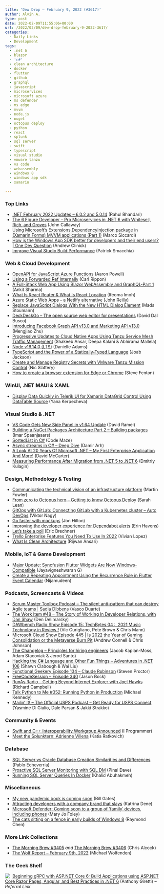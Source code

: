 ```yaml
---
title: 'Dew Drop – February 9, 2022 (#3617)'
author: Alvin A.
type: post
date: 2022-02-09T11:55:06+00:00
url: /2022/02/09/dew-drop-february-9-2022-3617/
categories:
  - Daily Links
  - Development
tags:
  - .net 6
  - blazor
  - 'c#'
  - clean architecture
  - docker
  - flutter
  - github
  - graphql
  - javascript
  - microservices
  - microsoft azure
  - ms defender
  - ms edge
  - mvvm
  - node.js
  - nuget
  - octopus deploy
  - python
  - react
  - splunk
  - sql server
  - swift
  - typescript
  - visual studio
  - vmware tanzu
  - vs code
  - webassembly
  - windows 8
  - windows app sdk
  - xamarin

---
```

### <a name="top"></a>Top Links

  * <a href="https://devblogs.microsoft.com/dotnet/february-2022-updates/?WT.mc_id=DOP-MVP-4025064" target="_blank" rel="noopener">.NET February 2022 Updates – 6.0.2 and 5.0.14</a> (Rahul Bhandari)
  * <a href="https://6figuredev.com/podcast/pro-microservices-in-net-6-with-whitesell-rich-and-groves/" target="_blank" rel="noopener">The 6 Figure Developer &#8211; Pro Microservices in .NET 6 with Whitesell, Rich, and Groves</a> (John Callaway)
  * <a href="https://msicc.net/using-microsofts-extensions-dependencyinjection-package-in-xamarin-forms-mvvm-applications-part-1/" target="_blank" rel="noopener">Using Microsoft’s Extensions.DependencyInjection package in (Xamarin.Forms) MVVM applications (Part 1)</a> (Marco Siccardi)
  * <a href="https://www.youtube.com/watch?v=-a8dr0ePy_8" target="_blank" rel="noopener">How is the Windows App SDK better for developers and their end users? | One Dev Question</a> (Andrew Clinick)
  * <a href="https://blog.ndepend.com/improve-visual-studio-build-performance/" target="_blank" rel="noopener">Improve Visual Studio Build Performance</a> (Patrick Smacchia)



### <a name="web"></a>Web & Cloud Development

  * <a href="https://www.aaron-powell.com/posts/2022-02-08-openapi-for-javascript-azure-functions/" target="_blank" rel="noopener">OpenAPI for JavaScript Azure Functions</a> (Aaron Powell)
  * <a href="https://www.carlrippon.com/using-a-forwarded-ref-internally/" target="_blank" rel="noopener">Using a Forwarded Ref Internally</a> (Carl Rippon)
  * <a href="https://www.syncfusion.com/blogs/post/a-full-stack-web-app-using-blazor-webassembly-and-graphql-part-1.aspx" target="_blank" rel="noopener">A Full-Stack Web App Using Blazor WebAssembly and GraphQL-Part 1</a> (Ankit Sharma)
  * <a href="https://www.telerik.com/blogs/what-is-react-router-what-is-react-location" target="_blank" rel="noopener">What Is React Router & What Is React Location</a> (Ifeoma Imoh)
  * <a href="https://blog.johnnyreilly.com/2022/02/08/azure-static-web-apps-a-netlify-alternative" target="_blank" rel="noopener">Azure Static Web Apps &#8211; a Netlify alternative</a> (John Reilly)
  * <a href="https://css-tricks.com/replace-javascript-dialogs-html-dialog-element/" target="_blank" rel="noopener">Replace JavaScript Dialogs With the New HTML Dialog Element</a> (Mads Stoumann)
  * <a href="https://github.com/deckgo/deckdeckgo" target="_blank" rel="noopener">DeckDeckGo &#8211; The open source web editor for presentations</a> (David Dal Busco)
  * <a href="https://developers.facebook.com/blog/post/2022/02/08/introducing-facebook-graph-marketing-api-v13/" target="_blank" rel="noopener">Introducing Facebook Graph API v13.0 and Marketing API v13.0</a> (Mengjiao Zhu)
  * <a href="https://tanzu.vmware.com/content/home-page/tanzu-service-mesh-traffic-management" target="_blank" rel="noopener">Progressive Updates to Cloud Native Apps Using Tanzu Service Mesh Traffic Management</a> (Shakeeb Ansar, Deepa Kalani & Abhirama Mallela)
  * <a href="https://nodejs.org/en/blog/release/v16.14.0" target="_blank" rel="noopener">Node v16.14.0 (LTS)</a> (Danielle Adams)
  * <a href="https://thenewstack.io/typescript-and-the-power-of-a-statically-typed-language/" target="_blank" rel="noopener">TypeScript and the Power of a Statically-Typed Language</a> (Joab Jackson)
  * <a href="https://tanzu.vmware.com/content/home-page/vmware-tanzu-mission-control-registry-secrets" target="_blank" rel="noopener">Create and Manage Registry Secrets with VMware Tanzu Mission Control</a> (Nic Slattery)
  * <a href="https://www.stevefenton.co.uk/2022/02/how-to-create-a-browser-extension-for-edge-or-chrome/" target="_blank" rel="noopener">How to create a browser extension for Edge or Chrome</a> (Steve Fenton)



### <a name="silverlight"></a>WinUI, .NET MAUI & XAML

  * <a href="https://www.telerik.com/blogs/display-data-quickly-telerik-ui-xamarin-datagrid-control-datatable-source" target="_blank" rel="noopener">Display Data Quickly in Telerik UI for Xamarin DataGrid Control Using DataTable Source</a> (Yana Kerpecheva)



### <a name="dotnet"></a>Visual Studio & .NET

  * <a href="https://visualstudiomagazine.com/articles/2022/02/08/vs-code-1-64.aspx" target="_blank" rel="noopener">VS Code Gets New Side Panel in v1.64 Update</a> (David Ramel)
  * <a href="https://imar.spaanjaars.com/629/building-a-nuget-packages-architecture-part-2-building-packages" target="_blank" rel="noopener">Building a NuGet Packages Architecture Part 2 &#8211; Building packages</a> (Imar Spaanjaaars)
  * <a href="https://code-maze.com/csharp-sortedlist/" target="_blank" rel="noopener">SortedList in C#</a> (Code Maze)
  * <a href="https://www.dotnetcurry.com/ShowArticle.aspx?ID=1579" target="_blank" rel="noopener">Async streams in C# – Deep Dive</a> (Damir Arh)
  * <a href="https://www.c-sharpcorner.com/article/a-look-at-20-years-of-microsoft-net-my-first-enterprise-application-and-more/" target="_blank" rel="noopener">A Look At 20 Years Of Microsoft .NET &#8211; My First Enterprise Application And More!</a> (David McCarter)
  * <a href="https://hackernoon.com/measuring-performance-after-migration-from-net5-to-net-6?source=rss" target="_blank" rel="noopener">Measuring Performance After Migration from .NET 5 to .NET 6</a> (Dmitriy Kulagin)



### <a name="design"></a>Design, Methodology & Testing

  * <a href="https://martinfowler.com/articles/building-infrastructure-platform.html#CommunicateYourTechnicalVision" target="_blank" rel="noopener">Communicating the technical vision of an infrastructure platform</a> (Martin Fowler)
  * <a href="https://octopus.com/blog/zero-to-octopus-hero-part-1" target="_blank" rel="noopener">From zero to Octopus hero &#8211; Getting to know Octopus Deploy</a> (Sarah Lean)
  * <a href="https://about.gitlab.com/blog/2022/02/08/gitops-with-gitlab-auto-devops/" target="_blank" rel="noopener">GitOps with GitLab: Connecting GitLab with a Kubernetes cluster &#8211; Auto DevOps</a> (Viktor Nagy)
  * <a href="https://jonhilton.net/build-faster-with-mockups/" target="_blank" rel="noopener">Go faster with mockups</a> (Jon Hilton)
  * <a href="https://github.blog/2022-02-08-improving-developer-experience-dependabot-alerts/" target="_blank" rel="noopener">Improving the developer experience for Dependabot alerts</a> (Erin Havens)
  * <a href="https://imwrightshardcode.com/2022/02/lets-take-a-poll/" target="_blank" rel="noopener">Let’s take a poll</a> (Eric Brechner)
  * <a href="https://blog.trello.com/enterprise/everything-new-2022" target="_blank" rel="noopener">Trello Enterprise Features You Need To Use In 2022</a> (Vivian Lopez)
  * <a href="https://www.c-sharpcorner.com/article/what-is-clean-architecture/" target="_blank" rel="noopener">What Is Clean Architecture</a> (Rijwan Ansari)



### <a name="mobile"></a>Mobile, IoT & Game Development

  * <a href="https://www.syncfusion.com/blogs/post/major-update-syncfusion-flutter-widgets-are-now-windows-compatible.aspx" target="_blank" rel="noopener">Major Update: Syncfusion Flutter Widgets Are Now Windows-Compatible</a> (Jayavigneshwaran G)
  * <a href="https://www.syncfusion.com/blogs/post/create-a-repeating-appointment-using-the-recurrence-rule-in-flutter-event-calendar.aspx" target="_blank" rel="noopener">Create a Repeating Appointment Using the Recurrence Rule in Flutter Event Calendar</a> (Nijamudeen)



### <a name="podcasts"></a>Podcasts, Screencasts & Videos

  * <a href="https://scrummastertoolbox.libsyn.com/the-silent-anti-pattern-that-can-destroy-agile-teams-sadia-dibbens" target="_blank" rel="noopener">Scrum Master Toolbox Podcast &#8211; The silent anti-pattern that can destroy Agile teams | Sadia Dibbens</a> (Vasco Duarte)
  * <a href="https://theworkitem.com/blog/story-working-in-developer-relations-dan-shaw/" target="_blank" rel="noopener">The Work Item #48 &#8211; The Story of Working In Developer Relations, with Dan Shaw</a> (Den Delimarsky)
  * <a href="https://dawbench.libsyn.com/episode-15-techbytes-04-2021-music-technology-in-review" target="_blank" rel="noopener">DAWbench Radio Show Episode 15: TechBytes 04 :&nbsp; 2021 Music Technology in Review !</a> (Vic Curigliano, Pete Brown & Chris Mann)
  * <a href="https://www.microsoftcloudshow.com/podcast/Episodes/445-is-2022-the-year-of-gaming-consolidation-or-the-metaverse-burn-pit/" target="_blank" rel="noopener">Microsoft Cloud Show Episode 445 | Is 2022 the Year of Gaming Consolidation or the Metaverse Burn Pit</a> (Andrew Connell & Chris Johnson)
  * <a href="https://changelog.com/podcast/479" target="_blank" rel="noopener">The Changelog &#8211; Principles for hiring engineers</a> (Jacob Kaplan-Moss, Adam Stacoviak & Jerod Santo)
  * <a href="https://adventuresindotnet.com/hacking-the-c-language-and-other-fun-things-net-106" target="_blank" rel="noopener">Hacking the C# Language and Other Fun Things &#8211; Adventures in .NET 106</a> (Shawn Clabough & Wai Liu)
  * <a href="https://www.functionalgeekery.com/episode-134-claude-rubinson/" target="_blank" rel="noopener">Functional Geekery Episode 134 – Claude Rubinson</a> (Steven Proctor)
  * <a href="http://www.youtube.com/watch?v=qrpMrSrEhoY" target="_blank" rel="noopener">FreeCodeSession &#8211; Episode 340</a> (Jason Bock)
  * <a href="https://runasradio.com/Shows/Show/814" target="_blank" rel="noopener">RunAs Radio &#8211; Getting Beyond Internet Explorer with Joel Hawks</a> (Richard Campbell)
  * <a href="https://talkpython.fm/episodes/show/352/running-python-in-production" target="_blank" rel="noopener">Talk Python to Me #352: Running Python in Production</a> (Michael Kennedy)
  * <a href="https://usps-mailin-it.simplecast.com/episodes/get-ready-for-usps-connect" target="_blank" rel="noopener">Mailin’ It! &#8211; The Official USPS Podcast &#8211; Get Ready for USPS Connect</a> (Yasmine Di Giulio, Dale Parsan & Jakki Strakko)



### <a name="events"></a>Community & Events

  * <a href="http://www.i-programmer.info/news/98-languages/15203-swift-and-c-interoperability-workgroup-announced.html" target="_blank" rel="noopener">Swift and C++ Interoperability Workgroup Announced</a> (I Programmer)
  * <a href="https://www.splunk.com/en_us/blog/splunklife/meet-the-splunktern-adrienne-villena.html" target="_blank" rel="noopener">Meet the Splunktern: Adrienne Villena</a> (Katia Ratkovich)



### <a name="sql"></a>Database

  * <a href="https://www.mssqltips.com/sqlservertip/7121/sql-create-database-vs-oracle-create-database/" target="_blank" rel="noopener">SQL Server vs Oracle Database Creation Similarities and Differences</a> (Pablo Echeverria)
  * <a href="https://blog.sqlauthority.com/2022/02/09/proactive-sql-server-monitoring-with-sql-dm/?utm_source=rss&utm_medium=rss&utm_campaign=proactive-sql-server-monitoring-with-sql-dm" target="_blank" rel="noopener">Proactive SQL Server Monitoring with SQL DM</a> (Pinal Dave)
  * <a href="https://khalidabuhakmeh.com/running-sql-server-queries-in-docker" target="_blank" rel="noopener">Running SQL Server Queries In Docker</a> (Khalid Abuhakmeh)



### <a name="misc"></a>Miscellaneous

  * <a href="https://www.gatesnotes.com/How-to-Prevent-the-Next-Pandemic" target="_blank" rel="noopener">My new pandemic book is coming soon</a> (Bill Gates)
  * <a href="https://stackoverflow.blog/2022/02/08/attracting-developers-with-a-company-brand-that-slays/" target="_blank" rel="noopener">Attracting developers with a company brand that slays</a> (Katrina Dene)
  * <a href="https://www.zdnet.com/article/microsoft-defender-coming-soon-to-a-group-of-family-devices-including-phones/#ftag=RSSbaffb68" target="_blank" rel="noopener">Microsoft Defender: Coming soon to a group of &#8216;family&#8217; devices, including phones</a> (Mary Jo Foley)
  * <a href="https://devblogs.microsoft.com/oldnewthing/20220208-00/?p=106232" target="_blank" rel="noopener">The cats sitting on a fence in early builds of Windows 8</a> (Raymond Chen)



### <a name="links"></a>More Link Collections

  * <a href="https://blog.cwa.me.uk/2022/02/08/the-morning-brew-3405/" target="_blank" rel="noopener">The Morning Brew #3405</a> _and_ <a href="https://blog.cwa.me.uk/2022/02/09/the-morning-brew-3406/" target="_blank" rel="noopener">The Morning Brew #3406</a> (Chris Alcock)
  * <a href="https://michael-wolfenden.github.io/2022/02/09/february-9th-2022/" target="_blank" rel="noopener">The Wolf Report &#8211; February 9th, 2022</a> (Michael Wolfenden)



### <a name="shelf"></a>The Geek Shelf

<a href="https://www.amazon.com/Beginning-gRPC-ASP-NET-Core-Applications/dp/1484280075/?tag=amavin-20" target="_blank" rel="noopener"><img decoding="async" align="left" style="margin: 0px 4px 0px 0px; border: 0px currentcolor; border-image: none; float: left; display: inline; background-image: none;" src="https://m.media-amazon.com/images/I/41Hg07L3TgL._AC_SY135_.jpg" border="0" /></a>&nbsp;<a href="https://www.amazon.com/Beginning-gRPC-ASP-NET-Core-Applications/dp/1484280075/?tag=amavin-20" target="_blank" rel="noopener">Beginning gRPC with ASP.NET Core 6: Build Applications using ASP.NET Core Razor Pages, Angular, and Best Practices in .NET 6</a> (Anthony Giretti) _&#8211; Referral Link_